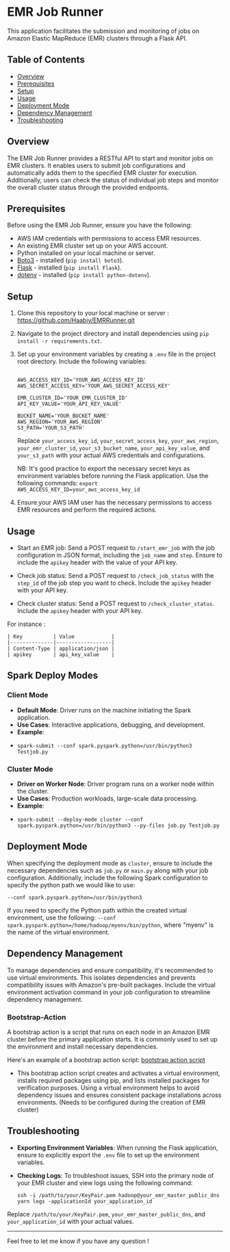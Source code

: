 # EMR Job Runner

This application facilitates the submission and monitoring of jobs on Amazon Elastic MapReduce (EMR) clusters through a Flask API.

## Table of Contents

- [Overview](#overview)
- [Prerequisites](#prerequisites)
- [Setup](#setup)
- [Usage](#usage)
- [Deployment Mode](#deployment-mode)
- [Dependency Management](#dependency-management)
- [Troubleshooting](#troubleshooting)

## Overview

The EMR Job Runner provides a RESTful API to start and monitor jobs on EMR clusters. It enables users to submit job configurations and automatically adds them to the specified EMR cluster for execution. Additionally, users can check the status of individual job steps and monitor the overall cluster status through the provided endpoints.

## Prerequisites

Before using the EMR Job Runner, ensure you have the following:

- AWS IAM credentials with permissions to access EMR resources.
- An existing EMR cluster set up on your AWS account.
- Python installed on your local machine or server.
- [Boto3](https://boto3.amazonaws.com/v1/documentation/api/latest/guide/quickstart.html) - installed (`pip install boto3`).
- [Flask](https://flask.palletsprojects.com/en/2.1.x/installation/) - installed (`pip install Flask`).
- [dotenv](https://pypi.org/project/python-dotenv/) - installed (`pip install python-dotenv`).

## Setup

1. Clone this repository to your local machine or server : https://github.com/Haabiy/EMRRunner.git
2. Navigate to the project directory and install dependencies using `pip install -r requirements.txt`.
3. Set up your environment variables by creating a `.env` file in the project root directory. Include the following variables:

   ```
   
   AWS_ACCESS_KEY_ID='YOUR_AWS_ACCESS_KEY_ID'
   AWS_SECRET_ACCESS_KEY='YOUR_AWS_SECRET_ACCESS_KEY'
   
   EMR_CLUSTER_ID='YOUR_EMR_CLUSTER_ID'
   API_KEY_VALUE='YOUR_API_KEY_VALUE'
   
   BUCKET_NAME='YOUR_BUCKET_NAME'
   AWS_REGION='YOUR_AWS_REGION'
   S3_PATH='YOUR_S3_PATH'

   ```

   Replace `your_access_key_id`, `your_secret_access_key`, `your_aws_region`, `your_emr_cluster_id`, `your_s3_bucket_name`, `your_api_key_value`, and `your_s3_path` with your actual AWS credentials and configurations.

   NB: It's good practice to export the necessary secret keys as environment variables before running the Flask application. Use the following commands: `export AWS_ACCESS_KEY_ID=your_aws_access_key_id`

5. Ensure your AWS IAM user has the necessary permissions to access EMR resources and perform the required actions.

## Usage

- Start an EMR job: Send a POST request to `/start_emr_job` with the job configuration in JSON format, including the `job_name` and `step`. Ensure to include the `apikey` header with the value of your API key.

- Check job status: Send a POST request to `/check_job_status` with the `step_id` of the job step you want to check. Include the `apikey` header with your API key.

- Check cluster status: Send a POST request to `/check_cluster_status`. Include the `apikey` header with your API key.

For instance :

```
| Key          | Value            |
|--------------|------------------|
| Content-Type | application/json |
| apikey       | api_key_value    |

```

## Spark Deploy Modes

### Client Mode

- **Default Mode**: Driver runs on the machine initiating the Spark application.
- **Use Cases**: Interactive applications, debugging, and development.
- **Example**:
- 
  ```
  spark-submit --conf spark.pyspark.python=/usr/bin/python3 Testjob.py
  ```

### Cluster Mode

- **Driver on Worker Node**: Driver program runs on a worker node within the cluster.
- **Use Cases**: Production workloads, large-scale data processing.
- **Example**:
- 
  ```
  spark-submit --deploy-mode cluster --conf spark.pyspark.python=/usr/bin/python3 --py-files job.py Testjob.py
  ```

## Deployment Mode

When specifying the deployment mode as `cluster`, ensure to include the necessary dependencies such as `job.py` or `main.py` along with your job configuration. Additionally, include the following Spark configuration to specify the python path we would like to use:

```
--conf spark.pyspark.python=/usr/bin/python3
```
If you need to specify the Python path within the created virtual environment, use the following: 
```--conf spark.pyspark.python=/home/hadoop/myenv/bin/python```, where "myenv" is the name of the virtual environment.

## Dependency Management

To manage dependencies and ensure compatibility, it's recommended to use virtual environments. This isolates dependencies and prevents compatibility issues with Amazon's pre-built packages. Include the virtual environment activation command in your job configuration to streamline dependency management.

### Bootstrap-Action

A bootstrap action is a script that runs on each node in an Amazon EMR cluster before the primary application starts. It is commonly used to set up the environment and install necessary dependencies.

Here's an example of a bootstrap action script: [bootstrap action script](https://github.com/Haabiy/EMRRunner/blob/aa341b7ecd34fd157dca688bfaf7eb0d257285cb/bootstrap.sh)


- This bootstrap action script creates and activates a virtual environment, installs required packages using pip, and lists installed packages for verification purposes. Using a virtual environment helps to avoid dependency issues and ensures consistent package installations across environments. (Needs to be configured during the creation of EMR cluster)

## Troubleshooting

- **Exporting Environment Variables**: When running the Flask application, ensure to explicitly export the `.env` file to set up the environment variables.

- **Checking Logs**: To troubleshoot issues, SSH into the primary node of your EMR cluster and view logs using the following command:

  ```
  ssh -i /path/to/your/KeyPair.pem hadoop@your_emr_master_public_dns
  yarn logs -applicationId your_application_id
  ```

Replace `/path/to/your/KeyPair.pem`, `your_emr_master_public_dns`, and `your_application_id` with your actual values.

--- 

Feel free to let me know if you have any question !